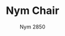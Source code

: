 ---
designer: Cmp Design
description: "Nym%20is%20a%20collection%20made%20of%20solid%20ash%20wood%20which%20reviews%20Windsor%20chairs%20with%20a%20contemporary%20style.%20The%20backrest%20of%20the%20chair%20designs%20an%20uninterrupted%20arch%20that%20perfectly%20joins%20the%20seat%20of%20solid%20ash%20wood.%20Steel%20rod%20sled%20frame%20%D8%2011%20mm."
image_primary: img/Nym_2850_01_zoom.jpg
image_secondary: img/Nym_2850_02_zoom.jpg
manufacturer: Pedrali
href: https://www.pedrali.it/en/products/catalog/Chair-NYM-2850/
subtitle: Nym 2850
title: Nym Chair
image_thumb: img/Nym-2850-cover.jpg
tags: 
  - pedrali
  - chairs
category: chairs
slug: /manufacturers/pedrali/chairs/cmp-design-nym-chair
---